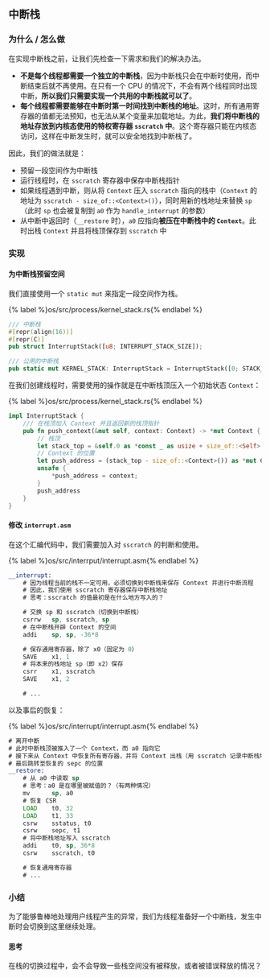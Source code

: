 ## 中断栈

### 为什么 / 怎么做

在实现中断栈之前，让我们先检查一下需求和我们的解决办法。

- **不是每个线程都需要一个独立的中断栈**，因为中断栈只会在中断时使用，而中断结束后就不再使用。在只有一个 CPU 的情况下，不会有两个线程同时出现中断，**所以我们只需要实现一个共用的中断栈就可以了**。
- **每个线程都需要能够在中断时第一时间找到中断栈的地址**。这时，所有通用寄存器的值都无法预知，也无法从某个变量来加载地址。为此，**我们将中断栈的地址存放到内核态使用的特权寄存器 `sscratch` 中**。这个寄存器只能在内核态访问，这样在中断发生时，就可以安全地找到中断栈了。

因此，我们的做法就是：

- 预留一段空间作为中断栈
- 运行线程时，在 `sscratch` 寄存器中保存中断栈指针  
- 如果线程遇到中断，则从将 `Context` 压入 `sscratch` 指向的栈中（`Context` 的地址为 `sscratch - size_of::<Context>()`），同时用新的栈地址来替换 `sp`（此时 `sp` 也会被复制到 `a0` 作为 `handle_interrupt` 的参数）  
- 从中断中返回时（`__restore` 时），`a0` 应指向**被压在中断栈中的 `Context`**。此时出栈 `Context` 并且将栈顶保存到 `sscratch` 中

### 实现

#### 为中断栈预留空间

我们直接使用一个 `static mut` 来指定一段空间作为栈。

{% label %}os/src/process/kernel_stack.rs{% endlabel %}
```rust
/// 中断栈
#[repr(align(16))]
#[repr(C)]
pub struct InterruptStack([u8; INTERRUPT_STACK_SIZE]);

/// 公用的中断栈
pub static mut KERNEL_STACK: InterruptStack = InterruptStack([0; STACK_SIZE]);
```

在我们创建线程时，需要使用的操作就是在中断栈顶压入一个初始状态 `Context`：

{% label %}os/src/process/kernel_stack.rs{% endlabel %}
```rust
impl InterruptStack {
    /// 在栈顶加入 Context 并且返回新的栈顶指针
    pub fn push_context(&mut self, context: Context) -> *mut Context {
        // 栈顶
        let stack_top = &self.0 as *const _ as usize + size_of::<Self>();
        // Context 的位置
        let push_address = (stack_top - size_of::<Context>()) as *mut Context;
        unsafe {
            *push_address = context;
        }
        push_address
    }
}
```

#### 修改 `interrupt.asm`

在这个汇编代码中，我们需要加入对 `sscratch` 的判断和使用。

{% label %}os/src/interrput/interrupt.asm{% endlabel %}
```asm
__interrupt:
    # 因为线程当前的栈不一定可用，必须切换到中断栈来保存 Context 并进行中断流程
    # 因此，我们使用 sscratch 寄存器保存中断栈地址
    # 思考：sscratch 的值最初是在什么地方写入的？

    # 交换 sp 和 sscratch（切换到中断栈）
    csrrw   sp, sscratch, sp
    # 在中断栈开辟 Context 的空间
    addi    sp, sp, -36*8

    # 保存通用寄存器，除了 x0（固定为 0）
    SAVE    x1, 1
    # 将本来的栈地址 sp（即 x2）保存
    csrr    x1, sscratch
    SAVE    x1, 2

    # ...
```

以及事后的恢复：

{% label %}os/src/interrupt/interrupt.asm{% endlabel %}
```asm
# 离开中断
# 此时中断栈顶被推入了一个 Context，而 a0 指向它
# 接下来从 Context 中恢复所有寄存器，并将 Context 出栈（用 sscratch 记录中断栈地址）
# 最后跳转至恢复的 sepc 的位置
__restore:
    # 从 a0 中读取 sp
    # 思考：a0 是在哪里被赋值的？（有两种情况）
    mv      sp, a0
    # 恢复 CSR
    LOAD    t0, 32
    LOAD    t1, 33
    csrw    sstatus, t0
    csrw    sepc, t1
    # 将中断栈地址写入 sscratch
    addi    t0, sp, 36*8
    csrw    sscratch, t0

    # 恢复通用寄存器
    # ...
```

### 小结

为了能够鲁棒地处理用户线程产生的异常，我们为线程准备好一个中断栈，发生中断时会切换到这里继续处理。

#### 思考

在栈的切换过程中，会不会导致一些栈空间没有被释放，或者被错误释放的情况？
